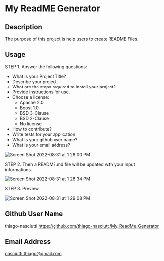 # My ReadME Generator 

## Description
The purpose of this project is help users to create README Files.

## Usage

STEP 1. Answer the following questions:

* What is your Project Title?
* Describe your project.
* What are the steps required to install your project?
* Provide instructions for use.
* Choose a license:
    * Apache 2.0
    * Boost 1.0
    * BSD 3-Clause
    * BSD 2-Clause
    * No license
* How to contribute?
* Write tests for your application
* What is your github user name?
* What is your email address?

![Screen Shot 2022-08-31 at 1 28 00 PM](https://user-images.githubusercontent.com/108194923/187741756-bdf937de-637e-4260-8280-890c61386057.png)

STEP 2. Then a README.md file will be updated with your input informations.

![Screen Shot 2022-08-31 at 1 28 34 PM](https://user-images.githubusercontent.com/108194923/187741855-935dd640-4a28-4714-9174-303a23d5ada8.png)

STEP 3. Preview

![Screen Shot 2022-08-31 at 1 29 08 PM](https://user-images.githubusercontent.com/108194923/187741948-572cb0c0-deed-431f-aa3c-e1bb521431b2.png)

## Github User Name
thiago-nasciutti
https://github.com/thiago-nasciutti/My_ReadMe_Generator

## Email Address

nasciutti.thiago@gmail.com
